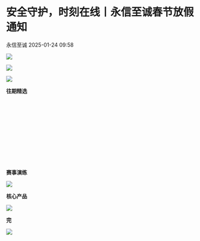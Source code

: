 #  安全守护，时刻在线丨永信至诚春节放假通知   
 永信至诚   2025-01-24 09:58  
  
![](https://mmbiz.qpic.cn/sz_mmbiz_png/D5XCicp6wr0RZwxADGwYxUpwDQZia0ic6WZyAia08jCJb46eBWiaoRIqOD8QoQpzap9iclIJAMwoh9D5uiauxLFtyf5rQ/640?wx_fmt=png "")  
  
![](https://mmbiz.qpic.cn/sz_mmbiz_jpg/D5XCicp6wr0SRw8Wu73s0ibCFNPxIGrZiaPX4scIHmVibMeekXTXSIGjuQtyXpA7wiaoFk5IrzFXjlWJrcLrCVUU9Aw/640?wx_fmt=jpeg&from=appmsg "")  
  
![](https://mmbiz.qpic.cn/sz_mmbiz_png/D5XCicp6wr0RZwxADGwYxUpwDQZia0ic6WZkmSs4v1X7licNUn33eSCs1uCibDSyn2nThYOEoSAVYgF5CyibaqJdiasrQ/640?wx_fmt=png "")  
  
**往期精选**  
  
[](https://mp.weixin.qq.com/s?__biz=MzAwNDUyMjk4MQ==&mid=2454829022&idx=1&sn=460a9df3b6485e39240d49679d6fedfd&scene=21#wechat_redirect)  
[](https://mp.weixin.qq.com/s?__biz=MzAwNDUyMjk4MQ==&mid=2454828008&idx=1&sn=1eb7245b8cd58334fe68e3700cb7b931&scene=21#wechat_redirect)  
[](https://mp.weixin.qq.com/s?__biz=MzAwNDUyMjk4MQ==&mid=2454828006&idx=1&sn=efb848c20b614b8c71605710251df9cb&scene=21#wechat_redirect)  
[](https://mp.weixin.qq.com/s?__biz=MzAwNDUyMjk4MQ==&mid=2454827130&idx=1&sn=25f89af6acf8516aa4e5821f96f98ae0&scene=21#wechat_redirect)  
[](https://mp.weixin.qq.com/s?__biz=MzAwNDUyMjk4MQ==&mid=2454827020&idx=1&sn=51edc74f86206d5b238730ce0d84f6de&chksm=8c8f8686bbf80f901645ee25489e6d454475dc21efe565de0f3dafcb1638d5c000eac6605fd1&token=447322482&lang=zh_CN&scene=21#wechat_redirect)  
[](https://mp.weixin.qq.com/s?__biz=MzAwNDUyMjk4MQ==&mid=2454826718&idx=1&sn=8a56766ebca68967ff2f152b5eb465fc&chksm=8c8f9854bbf81142d9fd72527f26911d87b70e731ab6e4b0bece7b49c1c1aab11517638dc249&token=930694209&lang=zh_CN&scene=21#wechat_redirect)  
[](https://mp.weixin.qq.com/s?__biz=MzAwNDUyMjk4MQ==&mid=2454826500&idx=1&sn=7adcdf7dfef4cdb8de005d50565244b1&scene=21#wechat_redirect)  
[](https://mp.weixin.qq.com/s?__biz=MzAwNDUyMjk4MQ==&mid=2454825729&idx=1&sn=c5243db53f9f48cb2246261ddc892b26&scene=21#wechat_redirect)  
[](https://mp.weixin.qq.com/s?__biz=MzAwNDUyMjk4MQ==&mid=2454824458&idx=1&sn=66049fa3ea0b3c11524c8a6dc9901497&scene=21#wechat_redirect)  
[](https://mp.weixin.qq.com/s?__biz=MzAwNDUyMjk4MQ==&mid=2454823925&idx=1&sn=e6cf768dd6fbebf814514de812862c16&scene=21#wechat_redirect)  
[](https://mp.weixin.qq.com/s?__biz=MzAwNDUyMjk4MQ==&mid=2454823704&idx=1&sn=5901da0eb9f54178a04cef536204a679&scene=21#wechat_redirect)  
  
  
**赛事演练**  
  
  
![](https://mmbiz.qpic.cn/sz_mmbiz_jpg/D5XCicp6wr0RZwxADGwYxUpwDQZia0ic6WZsUboYrN3uUB4jicQ8vpbb3yGiclqL4hAKqYyIJlpKa9E29AvAvSmnENQ/640?wx_fmt=jpeg "")  
  
  
**核心产品**  
  
  
![](https://mmbiz.qpic.cn/sz_mmbiz_png/D5XCicp6wr0RZwxADGwYxUpwDQZia0ic6WZIZVwbOWjOlB5ovpnPGiaZUjw8ATb85CiaprbOMm3eZLGc138s6CNAzLg/640?wx_fmt=png "")  
  
  
**完**  
  
  
![](https://mmbiz.qpic.cn/sz_mmbiz_jpg/D5XCicp6wr0RZwxADGwYxUpwDQZia0ic6WZvqFa9wWRo5Q0yZ8gtL9OnrdxoG3zQSDpOsIsI36fSSMT23LDr6qaqw/640?wx_fmt=jpeg "")  
  
  
